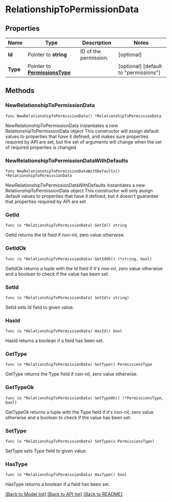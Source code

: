 # RelationshipToPermissionData

## Properties

Name | Type | Description | Notes
------------ | ------------- | ------------- | -------------
**Id** | Pointer to **string** | ID of the permission. | [optional] 
**Type** | Pointer to [**PermissionsType**](PermissionsType.md) |  | [optional] [default to "permissions"]

## Methods

### NewRelationshipToPermissionData

`func NewRelationshipToPermissionData() *RelationshipToPermissionData`

NewRelationshipToPermissionData instantiates a new RelationshipToPermissionData object
This constructor will assign default values to properties that have it defined,
and makes sure properties required by API are set, but the set of arguments
will change when the set of required properties is changed

### NewRelationshipToPermissionDataWithDefaults

`func NewRelationshipToPermissionDataWithDefaults() *RelationshipToPermissionData`

NewRelationshipToPermissionDataWithDefaults instantiates a new RelationshipToPermissionData object
This constructor will only assign default values to properties that have it defined,
but it doesn't guarantee that properties required by API are set

### GetId

`func (o *RelationshipToPermissionData) GetId() string`

GetId returns the Id field if non-nil, zero value otherwise.

### GetIdOk

`func (o *RelationshipToPermissionData) GetIdOk() (*string, bool)`

GetIdOk returns a tuple with the Id field if it's non-nil, zero value otherwise
and a boolean to check if the value has been set.

### SetId

`func (o *RelationshipToPermissionData) SetId(v string)`

SetId sets Id field to given value.

### HasId

`func (o *RelationshipToPermissionData) HasId() bool`

HasId returns a boolean if a field has been set.

### GetType

`func (o *RelationshipToPermissionData) GetType() PermissionsType`

GetType returns the Type field if non-nil, zero value otherwise.

### GetTypeOk

`func (o *RelationshipToPermissionData) GetTypeOk() (*PermissionsType, bool)`

GetTypeOk returns a tuple with the Type field if it's non-nil, zero value otherwise
and a boolean to check if the value has been set.

### SetType

`func (o *RelationshipToPermissionData) SetType(v PermissionsType)`

SetType sets Type field to given value.

### HasType

`func (o *RelationshipToPermissionData) HasType() bool`

HasType returns a boolean if a field has been set.


[[Back to Model list]](../README.md#documentation-for-models) [[Back to API list]](../README.md#documentation-for-api-endpoints) [[Back to README]](../README.md)


